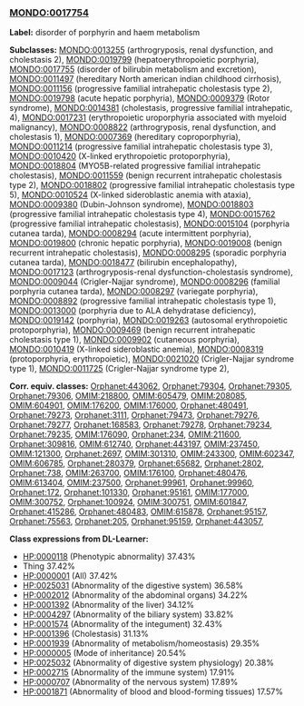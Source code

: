 
### [MONDO:0017754](http://purl.obolibrary.org/obo/MONDO_0017754)
**Label:** disorder of porphyrin and haem metabolism

**Subclasses:** [MONDO:0013255](http://purl.obolibrary.org/obo/MONDO_0013255) (arthrogryposis, renal dysfunction, and cholestasis 2), [MONDO:0019799](http://purl.obolibrary.org/obo/MONDO_0019799) (hepatoerythropoietic porphyria), [MONDO:0017755](http://purl.obolibrary.org/obo/MONDO_0017755) (disorder of bilirubin metabolism and excretion), [MONDO:0011497](http://purl.obolibrary.org/obo/MONDO_0011497) (hereditary North american indian childhood cirrhosis), [MONDO:0011156](http://purl.obolibrary.org/obo/MONDO_0011156) (progressive familial intrahepatic cholestasis type 2), [MONDO:0019798](http://purl.obolibrary.org/obo/MONDO_0019798) (acute hepatic porphyria), [MONDO:0009379](http://purl.obolibrary.org/obo/MONDO_0009379) (Rotor syndrome), [MONDO:0014381](http://purl.obolibrary.org/obo/MONDO_0014381) (cholestasis, progressive familial intrahepatic, 4), [MONDO:0017231](http://purl.obolibrary.org/obo/MONDO_0017231) (erythropoietic uroporphyria associated with myeloid malignancy), [MONDO:0008822](http://purl.obolibrary.org/obo/MONDO_0008822) (arthrogryposis, renal dysfunction, and cholestasis 1), [MONDO:0007369](http://purl.obolibrary.org/obo/MONDO_0007369) (hereditary coproporphyria), [MONDO:0011214](http://purl.obolibrary.org/obo/MONDO_0011214) (progressive familial intrahepatic cholestasis type 3), [MONDO:0010420](http://purl.obolibrary.org/obo/MONDO_0010420) (X-linked erythropoietic protoporphyria), [MONDO:0018804](http://purl.obolibrary.org/obo/MONDO_0018804) (MYO5B-related progressive familial intrahepatic cholestasis), [MONDO:0011559](http://purl.obolibrary.org/obo/MONDO_0011559) (benign recurrent intrahepatic cholestasis type 2), [MONDO:0018802](http://purl.obolibrary.org/obo/MONDO_0018802) (progressive familial intrahepatic cholestasis type 5), [MONDO:0010524](http://purl.obolibrary.org/obo/MONDO_0010524) (X-linked sideroblastic anemia with ataxia), [MONDO:0009380](http://purl.obolibrary.org/obo/MONDO_0009380) (Dubin-Johnson syndrome), [MONDO:0018803](http://purl.obolibrary.org/obo/MONDO_0018803) (progressive familial intrahepatic cholestasis type 4), [MONDO:0015762](http://purl.obolibrary.org/obo/MONDO_0015762) (progressive familial intrahepatic cholestasis), [MONDO:0015104](http://purl.obolibrary.org/obo/MONDO_0015104) (porphyria cutanea tarda), [MONDO:0008294](http://purl.obolibrary.org/obo/MONDO_0008294) (acute intermittent porphyria), [MONDO:0019800](http://purl.obolibrary.org/obo/MONDO_0019800) (chronic hepatic porphyria), [MONDO:0019008](http://purl.obolibrary.org/obo/MONDO_0019008) (benign recurrent intrahepatic cholestasis), [MONDO:0008295](http://purl.obolibrary.org/obo/MONDO_0008295) (sporadic porphyria cutanea tarda), [MONDO:0018477](http://purl.obolibrary.org/obo/MONDO_0018477) (bilirubin encephalopathy), [MONDO:0017123](http://purl.obolibrary.org/obo/MONDO_0017123) (arthrogryposis-renal dysfunction-cholestasis syndrome), [MONDO:0009044](http://purl.obolibrary.org/obo/MONDO_0009044) (Crigler-Najjar syndrome), [MONDO:0008296](http://purl.obolibrary.org/obo/MONDO_0008296) (familial porphyria cutanea tarda), [MONDO:0008297](http://purl.obolibrary.org/obo/MONDO_0008297) (variegate porphyria), [MONDO:0008892](http://purl.obolibrary.org/obo/MONDO_0008892) (progressive familial intrahepatic cholestasis type 1), [MONDO:0013000](http://purl.obolibrary.org/obo/MONDO_0013000) (porphyria due to ALA dehydratase deficiency), [MONDO:0019142](http://purl.obolibrary.org/obo/MONDO_0019142) (porphyria), [MONDO:0019263](http://purl.obolibrary.org/obo/MONDO_0019263) (autosomal erythropoietic protoporphyria), [MONDO:0009469](http://purl.obolibrary.org/obo/MONDO_0009469) (benign recurrent intrahepatic cholestasis type 1), [MONDO:0009902](http://purl.obolibrary.org/obo/MONDO_0009902) (cutaneous porphyria), [MONDO:0010419](http://purl.obolibrary.org/obo/MONDO_0010419) (X-linked sideroblastic anemia), [MONDO:0008319](http://purl.obolibrary.org/obo/MONDO_0008319) (protoporphyria, erythropoietic), [MONDO:0021020](http://purl.obolibrary.org/obo/MONDO_0021020) (Crigler-Najjar syndrome type 1), [MONDO:0011725](http://purl.obolibrary.org/obo/MONDO_0011725) (Crigler-Najjar syndrome type 2), 

**Corr. equiv. classes:** [Orphanet:443062](http://www.orpha.net/ORDO/Orphanet_443062), [Orphanet:79304](http://www.orpha.net/ORDO/Orphanet_79304), [Orphanet:79305](http://www.orpha.net/ORDO/Orphanet_79305), [Orphanet:79306](http://www.orpha.net/ORDO/Orphanet_79306), [OMIM:218800](http://purl.obolibrary.org/obo/OMIM_218800), [OMIM:605479](http://purl.obolibrary.org/obo/OMIM_605479), [OMIM:208085](http://purl.obolibrary.org/obo/OMIM_208085), [OMIM:604901](http://purl.obolibrary.org/obo/OMIM_604901), [OMIM:176200](http://purl.obolibrary.org/obo/OMIM_176200), [OMIM:176000](http://purl.obolibrary.org/obo/OMIM_176000), [Orphanet:480491](http://www.orpha.net/ORDO/Orphanet_480491), [Orphanet:79273](http://www.orpha.net/ORDO/Orphanet_79273), [Orphanet:3111](http://www.orpha.net/ORDO/Orphanet_3111), [Orphanet:79473](http://www.orpha.net/ORDO/Orphanet_79473), [Orphanet:79276](http://www.orpha.net/ORDO/Orphanet_79276), [Orphanet:79277](http://www.orpha.net/ORDO/Orphanet_79277), [Orphanet:168583](http://www.orpha.net/ORDO/Orphanet_168583), [Orphanet:79278](http://www.orpha.net/ORDO/Orphanet_79278), [Orphanet:79234](http://www.orpha.net/ORDO/Orphanet_79234), [Orphanet:79235](http://www.orpha.net/ORDO/Orphanet_79235), [OMIM:176090](http://purl.obolibrary.org/obo/OMIM_176090), [Orphanet:234](http://www.orpha.net/ORDO/Orphanet_234), [OMIM:211600](http://purl.obolibrary.org/obo/OMIM_211600), [Orphanet:309816](http://www.orpha.net/ORDO/Orphanet_309816), [OMIM:612740](http://purl.obolibrary.org/obo/OMIM_612740), [Orphanet:443197](http://www.orpha.net/ORDO/Orphanet_443197), [OMIM:237450](http://purl.obolibrary.org/obo/OMIM_237450), [OMIM:121300](http://purl.obolibrary.org/obo/OMIM_121300), [Orphanet:2697](http://www.orpha.net/ORDO/Orphanet_2697), [OMIM:301310](http://purl.obolibrary.org/obo/OMIM_301310), [OMIM:243300](http://purl.obolibrary.org/obo/OMIM_243300), [OMIM:602347](http://purl.obolibrary.org/obo/OMIM_602347), [OMIM:606785](http://purl.obolibrary.org/obo/OMIM_606785), [Orphanet:280379](http://www.orpha.net/ORDO/Orphanet_280379), [Orphanet:65682](http://www.orpha.net/ORDO/Orphanet_65682), [Orphanet:2802](http://www.orpha.net/ORDO/Orphanet_2802), [Orphanet:738](http://www.orpha.net/ORDO/Orphanet_738), [OMIM:263700](http://purl.obolibrary.org/obo/OMIM_263700), [OMIM:176100](http://purl.obolibrary.org/obo/OMIM_176100), [Orphanet:480476](http://www.orpha.net/ORDO/Orphanet_480476), [OMIM:613404](http://purl.obolibrary.org/obo/OMIM_613404), [OMIM:237500](http://purl.obolibrary.org/obo/OMIM_237500), [Orphanet:99961](http://www.orpha.net/ORDO/Orphanet_99961), [Orphanet:99960](http://www.orpha.net/ORDO/Orphanet_99960), [Orphanet:172](http://www.orpha.net/ORDO/Orphanet_172), [Orphanet:101330](http://www.orpha.net/ORDO/Orphanet_101330), [Orphanet:95161](http://www.orpha.net/ORDO/Orphanet_95161), [OMIM:177000](http://purl.obolibrary.org/obo/OMIM_177000), [OMIM:300752](http://purl.obolibrary.org/obo/OMIM_300752), [Orphanet:100924](http://www.orpha.net/ORDO/Orphanet_100924), [OMIM:300751](http://purl.obolibrary.org/obo/OMIM_300751), [OMIM:601847](http://purl.obolibrary.org/obo/OMIM_601847), [Orphanet:415286](http://www.orpha.net/ORDO/Orphanet_415286), [Orphanet:480483](http://www.orpha.net/ORDO/Orphanet_480483), [OMIM:615878](http://purl.obolibrary.org/obo/OMIM_615878), [Orphanet:95157](http://www.orpha.net/ORDO/Orphanet_95157), [Orphanet:75563](http://www.orpha.net/ORDO/Orphanet_75563), [Orphanet:205](http://www.orpha.net/ORDO/Orphanet_205), [Orphanet:95159](http://www.orpha.net/ORDO/Orphanet_95159), [Orphanet:443057](http://www.orpha.net/ORDO/Orphanet_443057), 

**Class expressions from DL-Learner:**

- [HP:0000118](http://purl.obolibrary.org/obo/HP_0000118) (Phenotypic abnormality) 37.43%
- Thing 37.42%
- [HP:0000001](http://purl.obolibrary.org/obo/HP_0000001) (All) 37.42%
- [HP:0025031](http://purl.obolibrary.org/obo/HP_0025031) (Abnormality of the digestive system) 36.58%
- [HP:0002012](http://purl.obolibrary.org/obo/HP_0002012) (Abnormality of the abdominal organs) 34.22%
- [HP:0001392](http://purl.obolibrary.org/obo/HP_0001392) (Abnormality of the liver) 34.12%
- [HP:0004297](http://purl.obolibrary.org/obo/HP_0004297) (Abnormality of the biliary system) 33.82%
- [HP:0001574](http://purl.obolibrary.org/obo/HP_0001574) (Abnormality of the integument) 32.43%
- [HP:0001396](http://purl.obolibrary.org/obo/HP_0001396) (Cholestasis) 31.13%
- [HP:0001939](http://purl.obolibrary.org/obo/HP_0001939) (Abnormality of metabolism/homeostasis) 29.35%
- [HP:0000005](http://purl.obolibrary.org/obo/HP_0000005) (Mode of inheritance) 20.54%
- [HP:0025032](http://purl.obolibrary.org/obo/HP_0025032) (Abnormality of digestive system physiology) 20.38%
- [HP:0002715](http://purl.obolibrary.org/obo/HP_0002715) (Abnormality of the immune system) 17.91%
- [HP:0000707](http://purl.obolibrary.org/obo/HP_0000707) (Abnormality of the nervous system) 17.89%
- [HP:0001871](http://purl.obolibrary.org/obo/HP_0001871) (Abnormality of blood and blood-forming tissues) 17.57%



